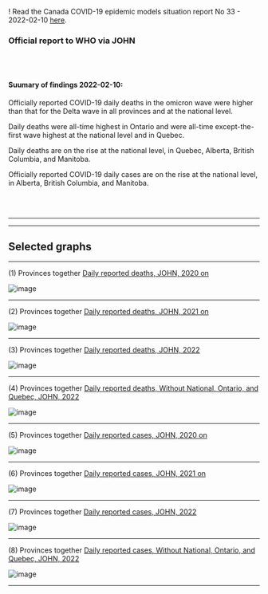 ! Read the Canada COVID-19 epidemic models situation report No 33 - 2022-02-10 [here](https://github.com/pourmalek/CovidVisualizedCountry/blob/main/situation%20reports/33%20Canada%20COVID-19%20epidemic%20models%20situation%20report%20No%2033%20-%202022-02-10.pdf).

### Official report to WHO via JOHN   


<br/><br/>


#### Suumary of findings 2022-02-10:


Officially reported COVID-19 daily deaths in the omicron wave were higher than that for the Delta wave in all provinces and at the national level. 

Daily deaths were all-time highest in Ontario and were all-time except-the-first wave highest at the national level and in Quebec. 

Daily deaths are on the rise at the national level, in Quebec, Alberta, British Columbia, and Manitoba. 

Officially reported COVID-19 daily cases are on the rise at the national level, in Alberta, British Columbia, and Manitoba. 

<br/><br/>


****

****

## Selected graphs


****

(1) Provinces together [Daily reported deaths, JOHN, 2020 on](https://github.com/pourmalek/CovidVisualizedCountry/blob/main/20220210%20JOHN/output/merge/01%20provinces%20C-19%20daily%20deaths%2C%20Canada%2C%20JOHN%202020.pdf)

![image](https://user-images.githubusercontent.com/30849720/153665069-59a202fe-21f8-4bda-bd97-78d47e6e3f3a.png)

****

(2) Provinces together [Daily reported deaths, JOHN, 2021 on](https://github.com/pourmalek/CovidVisualizedCountry/blob/main/20220210%20JOHN/output/merge/02%20provinces%20C-19%20daily%20deaths%2C%20Canada%2C%20JOHN%202021.pdf)

![image](https://user-images.githubusercontent.com/30849720/153682783-cb1de96c-bfb4-4ff8-bd67-84afc657406e.png)

*****

(3) Provinces together [Daily reported deaths, JOHN, 2022](https://github.com/pourmalek/CovidVisualizedCountry/blob/main/20220210%20JOHN/output/merge/03%20provinces%20C-19%20daily%20deaths%2C%20Canada%2C%20JOHN%202022.pdf)

![image](https://user-images.githubusercontent.com/30849720/153682854-bf6d5dec-0c86-43c0-a8ba-d8ad1024a821.png)

****

(4) Provinces together [Daily reported deaths, Without National, Ontario, and Quebec, JOHN, 2022](https://github.com/pourmalek/CovidVisualizedCountry/blob/main/20220210%20JOHN/output/merge/04%20provinces%20C-19%20daily%20deaths%2C%20Canada%2C%20JOHN%202022.pdf)

![image](https://user-images.githubusercontent.com/30849720/153682984-189f97b1-dc24-4e3f-8249-ac85de086316.png)

****

(5) Provinces together [Daily reported cases, JOHN, 2020 on](https://github.com/pourmalek/CovidVisualizedCountry/blob/main/20220210%20JOHN/output/merge/05%20provinces%20C-19%20daily%20cases%2C%20Canada%2C%20JOHN%202020.pdf)

![image](https://user-images.githubusercontent.com/30849720/153683056-11e81262-9781-44d7-a583-625d095da0b4.png)

****

(6) Provinces together [Daily reported cases, JOHN, 2021 on](https://github.com/pourmalek/CovidVisualizedCountry/blob/main/20220210%20JOHN/output/merge/06%20provinces%20C-19%20daily%20cases%2C%20Canada%2C%20JOHN%202021.pdf)

![image](https://user-images.githubusercontent.com/30849720/153683114-710a5170-24d3-48d4-92b6-9701e6ea6102.png)

*****

(7) Provinces together [Daily reported cases, JOHN, 2022](https://github.com/pourmalek/CovidVisualizedCountry/blob/main/20220210%20JOHN/output/merge/07%20provinces%20C-19%20daily%20cases%2C%20Canada%2C%20JOHN%202022.pdf)

![image](https://user-images.githubusercontent.com/30849720/153683163-76be2cc1-eef9-4f41-be5c-362926ce2352.png)

****

(8) Provinces together [Daily reported cases, Without National, Ontario, and Quebec, JOHN, 2022](https://github.com/pourmalek/CovidVisualizedCountry/blob/main/20220210%20JOHN/output/merge/08%20provinces%20C-19%20daily%20cases%2C%20Canada%2C%20JOHN%202022.pdf)

![image](https://user-images.githubusercontent.com/30849720/153683214-248bbd71-b149-4740-8383-3040f3e5cac2.png)

****


